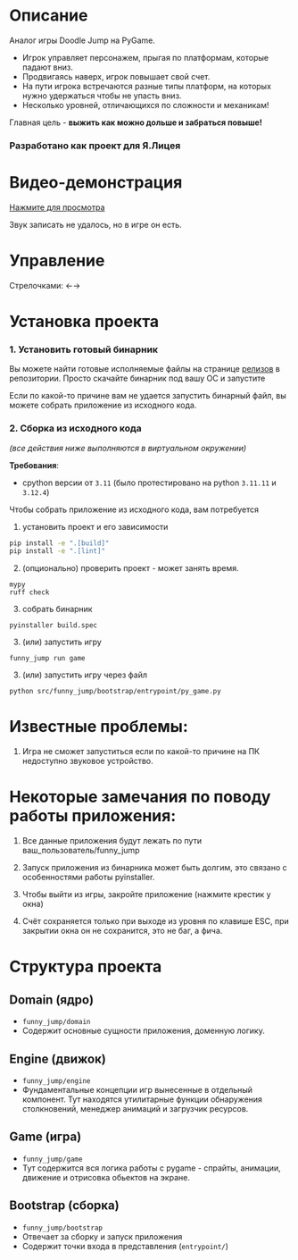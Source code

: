 # Описание
Аналог игры Doodle Jump на PyGame.

- Игрок управляет персонажем, прыгая по платформам, которые падают вниз.
- Продвигаясь наверх, игрок повышает свой счет.
- На пути игрока встречаются разные типы платформ, на которых нужно удержаться чтобы не упасть вниз.
- Несколько уровней, отличающихся по сложности и механикам!

Главная цель - **выжить как можно дольше и забраться повыше!**

### **Разработано как проект для Я.Лицея**

# Видео-демонстрация
[Нажмите для просмотра](https://rutube.ru/video/4892d3034860b09786fde888130c1d41/)

Звук записать не удалось, но в игре он есть.

# Управление
Стрелочками: ←→

# Установка проекта

### 1. Установить готовый бинарник

Вы можете найти готовые исполняемые файлы на странице [релизов](https://github.com/lubaskinc0de/funny_jump/releases)
в репозитории. Просто скачайте бинарник под вашу ОС и запустите

Если по какой-то причине вам не удается запустить бинарный файл, вы можете собрать приложение из исходного кода.

### 2. Сборка из исходного кода
*(все действия ниже выполняются в виртуальном окружении)*

**Требования**:
- cpython версии от ``3.11`` (было протестировано на python ``3.11.11`` и ``3.12.4``)

Чтобы собрать приложение из исходного кода, вам потребуется

1. установить проект и его зависимости
```cmd
pip install -e ".[build]"
pip install -e ".[lint]"
```

2. (опционально) проверить проект - может занять время.

```commandline
mypy
ruff check
```

3. собрать бинарник

```
pyinstaller build.spec
```

3. (или) запустить игру

```
funny_jump run game
```

3. (или) запустить игру через файл
```
python src/funny_jump/bootstrap/entrypoint/py_game.py
```

# Известные проблемы:

1. Игра не сможет запуститься если по какой-то причине на ПК недоступно звуковое устройство.


# Некоторые замечания по поводу работы приложения:

1. Все данные приложения будут лежать по пути ваш_пользователь/funny_jump

2. Запуск приложения из бинарника может быть долгим, это связано с особенностями работы pyinstaller.

3. Чтобы выйти из игры, закройте приложение (нажмите крестик у окна)

4. Счёт сохраняется только при выходе из уровня по клавише ESC, при закрытии окна он не сохранится, это не баг, а фича.

# Структура проекта

## Domain (ядро)
- ``funny_jump/domain``
- Содержит основные сущности приложения, доменную логику.

## Engine (движок)
- ``funny_jump/engine``
- Фундаментальные концепции игр вынесенные в отдельный компонент. Тут находятся утилитарные функции обнаружения столкновений, менеджер анимаций и загрузчик ресурсов.

## Game (игра)
- ``funny_jump/game``
- Тут содержится вся логика работы с pygame - спрайты, анимации, движение и отрисовка обьектов на экране.

## Bootstrap (сборка)
- ``funny_jump/bootstrap``
- Отвечает за сборку и запуск приложения
- Содержит точки входа в представления (``entrypoint/``)
